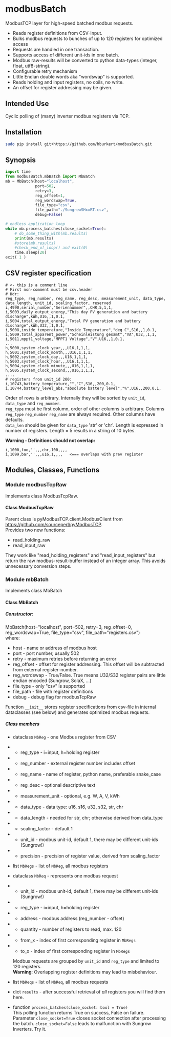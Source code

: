 # modbusBatch
ModbusTCP layer for high-speed batched modbus requests.

* Reads register definitions from CSV-Input. 
* Bulks modbus requests to bunches of up to 120 registers for optimized access 
* Requests are handled in one transaction.
* Supports access of different unit-ids in one batch.
* Modbus raw-results will be converted to python data-types (integer, float, utf8-string).
* Configurable retry mechanism
* Little Endian double words aka "wordswap" is supported.
* Reads holding and input registers, no coils, no write.
* An offset for register addressing may be given.


## Intended Use
Cyclic polling of (many) inverter modbus registers via TCP.

## Installation
```bash
sudo pip install git+https://github.com/hburkert/modbusBatch.git
```

## Synopsis
```python
import time
from modbusBatch.mbBatch import MbBatch
mb = MbBatch(host="localhost",
             port=502,
             retry=3,
             reg_offset=1,
             reg_wordswap=True,
             file_type="csv",
             file_path="./SungrowSHxxRT.csv",
             debug=False)

# endless application loop
while mb.process_batches(close_socket=True):
    # do_some_thing_with(mb.results)
    print(mb.results)
    #store(mb.results)
    #check_end_of_loop() and exit(0)
    time.sleep(20)
exit( 1 )
```

## CSV register specification
````text
# <- this is a comment line
# First non-comment must be csv.header
# Hdr:
reg_type, reg_number, reg_name, reg_desc, measurement_unit, data_type, data_length, unit_id, scaling_factor, reserved
i,4990,serial_number,"Seriennummer",,CHR,5,1,1,
i,5003,daily_output_energy,"This day PV generation and battery discharge",kWh,U16,,1,0.1,
i,5004,total_output_energy,"Total PV generation and battery discharge",kWh,U32,,1,0.1,
i,5008,inside_temperature,"Inside Temperature","deg C",S16,,1,0.1,
i,5009,total_apparent_power,"Scheinleistung gesamt","VA",U32,,1,1,
i,5011,mppt1_voltage,"MPPT1 Voltage","V",U16,,1,0.1,
...
h,5000,system_clock_year,,,U16,1,1,1,
h,5001,system_clock_month,,,U16,1,1,1,
h,5002,system_clock_day,,,U16,1,1,1,
h,5003,system_clock_hour,,,U16,1,1,1,
h,5004,system_clock_minute,,,U16,1,1,1,
h,5005,system_clock_second,,,U16,1,1,1,
....
# registers from unit_id 200:
i,10743,battery_temperature,"","C",S16,,200,0.1,
i,10744,battery_level_abs,"absolute battery level","%",U16,,200,0.1,
````

Order of rows is arbitrary. Internally they will be sorted by `unit_id`, `data_type` and `reg_number`. \
``reg_type`` must be first column, order of other columns is arbitrary.
Columns `reg_type` `reg_number` `reg_name` are always required. Other columns have defaults.\
`data_len` should be given for `data_type` 'str' or 'chr'. Length is expressed in number of registers. Length = 5 results in a string of 10 bytes.

**Warning - Definitions should not overlap:**
```text
i,1000,foo,'',,,chr,100,,,,
i,1099,bar,'',,,u16,1,,,,   <=== overlaps with prev register
```

## Modules, Classes, Functions
### Module modbusTcpRaw
Implements class ModbusTcpRaw.
#### Class ModbusTcpRaw
Parent class is pyModbusTCP.client.ModbusClient from https://github.com/sourceperl/pyModbusTCP. \
Provides two new functions:
* read_holding_raw 
* read_input_raw

They work like "read_holding_registers" and "read_input_registers" but return the raw modbus-result-buffer instead of an integer array. 
This avoids unnecessary conversion steps. 

### Module mbBatch
Implements class MbBatch

#### Class MbBatch
##### Constructor: 
MbBatch(host="localhost", port=502, retry=3, reg_offset=0, reg_wordswap=True, file_type="csv", file_path="registers.csv") \
where:
- host - name or address of modbus host
- port - port number, usually 502
- retry - maximum retries before returning an error
- reg_offset - offset for register addressing. This offset will be subtracted from external register-number. 
- reg_wordswap - True/False. True means U32/S32 register pairs are little endian encoded (Sungrow, SolaX, ...)
- file_type - only "csv" is supported
- file_path - file with register definitions 
- debug - debug flag for modbusTcpRaw 

Function `__init__` stores register specifications from csv-file in 
internal dataclasses (see below) and generates optimized modbus requests.

##### Class members
- dataclass `MbReg` - one Modbus register from CSV
- - reg_type - i=input, h=holding register
- - reg_number - external register number includes offset
- - reg_name - name of register, python name, preferable snake_case
- - reg_desc - optional descriptive text
- - measurement_unit - optional, e.g. W, A, V, kWh
- - data_type - data type: u16, s16, u32, s32, str, chr
- - data_length - needed for str, chr; otherwise derived from data_type
- - scaling_factor - default 1
- - unit_id - modbus unit-id, default 1, there may be different unit-ids (Sungrow!)
- - precision - precision of register value, derived from scaling_factor


- list `MbRegs` - list of `MbReg`, all modbus registers


- dataclass `MbReq` - represents one modbus request
- - unit_id - modbus unit-id, default 1, there may be different unit-ids (Sungrow!)
- - reg_type - i=input, h=holding register
- - address - modbus address (reg_number - offset)
- - quantity - number of registers to read, max. 120
- - from_x - index of first corresponding register in `MbRegs`
- - to_x - index of first corresponding register in `MbRegs`

  Modbus requests are grouped by `unit_id` and `reg_type` and limited to 120 registers.\
**Warning**: Overlapping register definitions may lead to misbehaviour.


- list `MbReqs` - list of `MbReq`, all modbus requests


- dict `results` - after successful retrieval of _all_ registers you will find them here.


- function ``process_batches(close_socket: bool = True)``\
This polling function returns True on success, False on failure.\
Parameter `close_socket=True` closes socket connection after processing the batch.
`close_socket=False` leads to malfunction with Sungrow Inverters. Try it.
  

